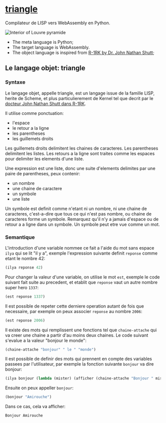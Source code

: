 # [triangle](https://github.com/amirouche/triangle)

Compilateur de LISP vers WebAssembly en Python.

![Interior of Louvre pyramide](https://images.unsplash.com/photo-1608494603993-d16a0841a78b?ixlib=rb-1.2.1&q=80&fm=jpg&crop=entropy&cs=tinysrgb&w=1920)

- The meta language is Python;
- The target language is WebAssembly.
- The object language is inspired from [R-1RK by Dr. John Nathan Shutt](https://web.cs.wpi.edu/~jshutt/kernel.html);

## Le langage objet: triangle

### Syntaxe

Le langage objet, appelle triangle, est un langage issue de la famille
LISP, herite de Scheme, et plus particulierement de Kernel tel que
decrit par le [docteur John Nathan Shutt dans
R-1RK](https://web.cs.wpi.edu/~jshutt/kernel.html).

Il utilise comme ponctuation:

- l'espace
- le retour a la ligne
- les parentheses
- les guillemets droits

Les guillemets droits delimitent les chaines de caracteres. Les
parentheses delimitent les listes. Les retours a la ligne sont traites
comme les espaces pour delimiter les elements d'une liste.

Une expression est une liste, donc une suite d'elements delimites par 
une paire de parentheses, peux contenir:

- un nombre
- une chaine de caractere
- un symbole
- une liste

Un symbole est definit comme n'etant ni un nombre, ni une chaine de 
caracteres, c'est-a-dire que tous ce qui n'est pas nombre, ou chaine
de caracteres forme un symbole. Remarquez qu'il n'y a jamais d'espace
ou de retour a a ligne dans un symbole. Un symbole peut etre vue comme
un mot.

### Semantique

L'introduction d'une variable nommee ce fait a l'aide du mot sans espace
`ilya`  qui se lit "il y a", exemple l'expression suivante definit `reponse`
comme etant le nombre 42:

```scheme
(ilya reponse 42)
```

Pour changer la valeur d'une variable, on utilise le mot `est`, exemple 
le code suivant fait suite au precedent, et etablit que `reponse` vaut 
un autre nombre super hero `1337`:

```scheme
(est reponse 1337)
```

Il est possible de repeter cette derniere operation autant de fois que 
necessaire, par exemple on peux associer `reponse` au nombre `2006`:

```scheme
(est reponse 2006)
```

Il existe des mots qui remplissent une fonctions tel que `chaine-attache`
qui va creer une chaine a partir d'au moins deux chaines. Le code suivant 
s'evalue a la valeur "bonjour le monde":

```scheme
(chaine-attache "bonjour" " le " "monde")
```

Il est possible de definir des mots qui prennent en compte des variables
passees par l'utilisateur, par exemple la fonction suivante `bonjour` va 
dire bonjour:

```scheme
(ilya bonjour (lambda (mister) (afficher (chaine-attache "Bonjour " mister))))
```

Ensuite on peux appeller `bonjour`:

```scheme
(bonjour "Amirouche")
```

Dans ce cas, cela va afficher:

```
Bonjour Amirouche
```
